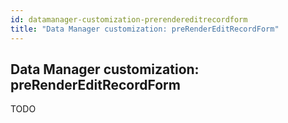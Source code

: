 ```yaml
---
id: datamanager-customization-prerendereditrecordform
title: "Data Manager customization: preRenderEditRecordForm"
---
```


## Data Manager customization: preRenderEditRecordForm

TODO

